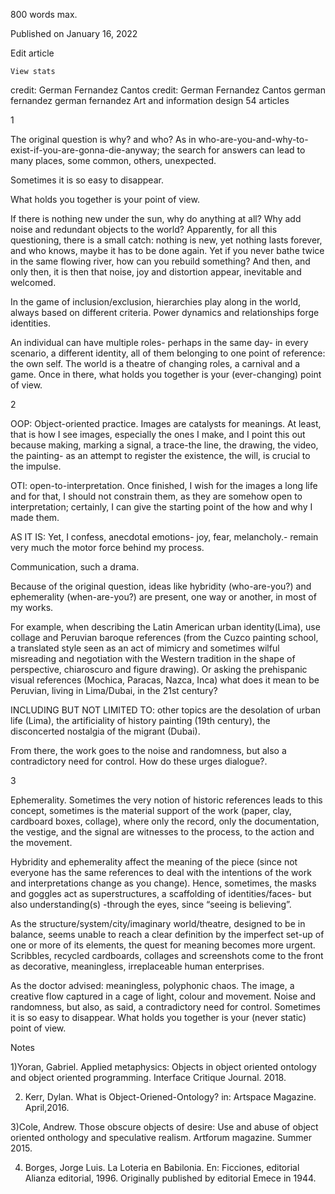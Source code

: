  800 words max.

 Published on January 16, 2022

Edit article

    View stats

credit: German Fernandez Cantos
credit: German Fernandez Cantos
german fernandez
german fernandez
Art and information design
54 articles

1

The original question is why? and who? As in who-are-you-and-why-to-exist-if-you-are-gonna-die-anyway; the search for answers can lead to many places, some common, others, unexpected.

Sometimes it is so easy to disappear.

What holds you together is your point of view.

If there is nothing new under the sun, why do anything at all? Why add noise and redundant objects to the world? Apparently, for all this questioning, there is a small catch: nothing is new, yet nothing lasts forever, and who knows, maybe it has to be done again. Yet if you never bathe twice in the same flowing river, how can you rebuild something? And then, and only then, it is then that noise, joy and distortion appear, inevitable and welcomed.

In the game of inclusion/exclusion, hierarchies play along in the world, always based on different criteria. Power dynamics and relationships forge identities.

An individual can have multiple roles- perhaps in the same day- in every scenario, a different identity, all of them belonging to one point of reference: the own self. The world is a theatre of changing roles, a carnival and a game. Once in there, what holds you together is your (ever-changing) point of view.

2

OOP: Object-oriented practice. Images are catalysts for meanings. At least, that is how I see images, especially the ones I make, and I point this out because making, marking a signal, a trace-the line, the drawing, the video, the painting- as an attempt to register the existence, the will, is crucial to the impulse.

OTI: open-to-interpretation. Once finished, I wish for the images a long life and for that, I should not constrain them, as they are somehow open to interpretation; certainly, I can give the starting point of the how and why I made them.

AS IT IS: Yet, I confess, anecdotal emotions- joy, fear, melancholy.- remain very much the motor force behind my process.

Communication, such a drama.

Because of the original question, ideas like hybridity (who-are-you?) and ephemerality (when-are-you?) are present, one way or another, in most of my works.

For example, when describing the Latin American urban identity(Lima), use collage and Peruvian baroque references (from the Cuzco painting school, a translated style seen as an act of mimicry and sometimes wilful misreading and negotiation with the Western tradition in the shape of perspective, chiaroscuro and figure drawing). Or asking the prehispanic visual references (Mochica, Paracas, Nazca, Inca) what does it mean to be Peruvian, living in Lima/Dubai, in the 21st century?

INCLUDING BUT NOT LIMITED TO: other topics are the desolation of urban life (Lima), the artificiality of history painting (19th century), the disconcerted nostalgia of the migrant (Dubai).

From there, the work goes to the noise and randomness, but also a contradictory need for control. How do these urges dialogue?.

3

Ephemerality. Sometimes the very notion of historic references leads to this concept, sometimes is the material support of the work (paper, clay, cardboard boxes, collage), where only the record, only the documentation, the vestige, and the signal are witnesses to the process, to the action and the movement.

Hybridity and ephemerality affect the meaning of the piece (since not everyone has the same references to deal with the intentions of the work and interpretations change as you change). Hence, sometimes, the masks and goggles act as superstructures, a scaffolding of identities/faces- but also understanding(s) -through the eyes, since “seeing is believing”.

As the structure/system/city/imaginary world/theatre, designed to be in balance, seems unable to reach a clear definition by the imperfect set-up of one or more of its elements, the quest for meaning becomes more urgent. Scribbles, recycled cardboards, collages and screenshots come to the front as decorative, meaningless, irreplaceable human enterprises.

As the doctor advised: meaningless, polyphonic chaos. The image, a creative flow captured in a cage of light, colour and movement. Noise and randomness, but also, as said, a contradictory need for control. Sometimes it is so easy to disappear. What holds you together is your (never static) point of view.

Notes

1)Yoran, Gabriel. Applied metaphysics: Objects in object oriented ontology and object oriented programming. Interface Critique Journal. 2018.

2) Kerr, Dylan. What is Object-Oriened-Ontology? in: Artspace Magazine. April,2016.

3)Cole, Andrew. Those obscure objects of desire: Use and abuse of object oriented onthology and speculative realism. Artforum magazine. Summer 2015.

4) Borges, Jorge Luis. La Loteria en Babilonia. En: Ficciones, editorial Alianza editorial, 1996. Originally published by editorial Emece in 1944.

